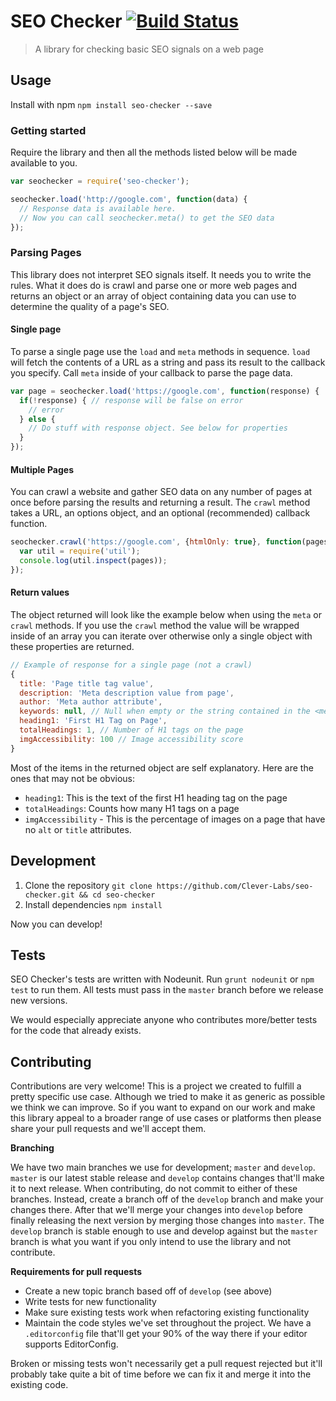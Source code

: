 # SEO Checker [![Build Status](https://travis-ci.org/Clever-Labs/seo-checker.svg?branch=master)](https://travis-ci.org/Clever-Labs/seo-checker)

> A library for checking basic SEO signals on a web page

## Usage

Install with npm `npm install seo-checker --save`

### Getting started

Require the library and then all the methods listed below will be made available to you.

```js
var seochecker = require('seo-checker');

seochecker.load('http://google.com', function(data) {
  // Response data is available here. 
  // Now you can call seochecker.meta() to get the SEO data
});
```

### Parsing Pages

This library does not interpret SEO signals itself. It needs you to write the rules. What it does do is crawl and parse one or more web pages and returns an object or an array of object containing data you can use to determine the quality of a page's SEO.

#### Single page

To parse a single page use the `load` and `meta` methods in sequence. `load` will fetch the contents of a URL as a string and pass its result to the callback you specify. Call `meta` inside of your callback to parse the page data.

```js
var page = seochecker.load('https://google.com', function(response) {
  if(!response) { // response will be false on error
    // error
  } else {
    // Do stuff with response object. See below for properties
  }
});
```

#### Multiple Pages

You can crawl a website and gather SEO data on any number of pages at once before parsing the results and returning a result. The `crawl` method takes a URL, an options object, and an optional (recommended) callback function.

<!-- TODO: Document options -->

```js
seochecker.crawl('https://google.com', {htmlOnly: true}, function(pages) {
  var util = require('util');
  console.log(util.inspect(pages));
});
```

#### Return values

The object returned will look like the example below when using the `meta` or `crawl` methods. If you use the `crawl` method the value will be wrapped inside of an array you can iterate over otherwise only a single object with these properties are returned.

```js
// Example of response for a single page (not a crawl)
{ 
  title: 'Page title tag value',
  description: 'Meta description value from page',
  author: 'Meta author attribute',
  keywords: null, // Null when empty or the string contained in the <meta name="keywords" /> tag
  heading1: 'First H1 Tag on Page',
  totalHeadings: 1, // Number of H1 tags on the page
  imgAccessibility: 100 // Image accessibility score
}
```

Most of the items in the returned object are self explanatory. Here are the ones that may not be obvious:

* `heading1`: This is the text of the first H1 heading tag on the page
* `totalHeadings`: Counts how many H1 tags on a page
* `imgAccessibility` - This is the percentage of images on a page that have no `alt` or `title` attributes.

## Development

1. Clone the repository `git clone https://github.com/Clever-Labs/seo-checker.git && cd seo-checker`
2. Install dependencies `npm install`

Now you can develop!

## Tests

SEO Checker's tests are written with Nodeunit. Run `grunt nodeunit` or `npm test` to run them. All tests must pass in the `master` branch before we release new versions.

We would especially appreciate anyone who contributes more/better tests for the code that already exists.

## Contributing

Contributions are very welcome! This is a project we created to fulfill a pretty specific use case. Although we tried to make it as generic as possible we think we can improve. So if you want to expand on our work and make this library appeal to a broader range of use cases or platforms then please share your pull requests and we'll accept them.

__Branching__

We have two main branches we use for development; `master` and `develop`. `master` is our latest stable release and `develop` contains changes that'll make it to next release. When contributing, do not commit to either of these branches. Instead, create a branch off of the `develop` branch and make your changes there. After that we'll merge your changes into `develop` before finally releasing the next version by merging those changes into `master`. The `develop` branch is stable enough to use and develop against but the `master` branch is what you want if you only intend to use the library and not contribute.

__Requirements for pull requests__

* Create a new topic branch based off of `develop` (see above)
* Write tests for new functionality
* Make sure existing tests work when refactoring existing functionality
* Maintain the code styles we've set throughout the project. We have a `.editorconfig` file that'll get your 90% of the way there if your editor supports EditorConfig.

Broken or missing tests won't necessarily get a pull request rejected but it'll probably take quite a bit of time before we can fix it and merge it into the existing code.
